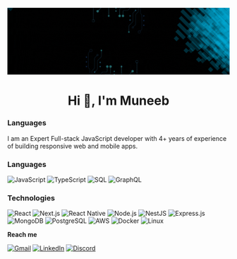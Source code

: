 ![](/muneeb-banner.gif)

<h1 align="center">Hi 👋, I'm Muneeb</h1>

### Languages
I am an Expert Full-stack JavaScript developer with 4+ years of experience of building responsive web and mobile apps.

### Languages

![JavaScript](https://img.shields.io/badge/-JavaScript-000?&logo=JavaScript)
![TypeScript](https://img.shields.io/badge/-TypeScript-000?&logo=TypeScript)
![SQL](https://img.shields.io/badge/-SQL-000?&logo=MySQL)
![GraphQL](https://img.shields.io/badge/-GraphQL-000?&logo=graphql&logoColor=E10098)

### Technologies

![React](https://img.shields.io/badge/-React-000?&logo=React)
![Next.js](https://img.shields.io/badge/-Next.js-000?&logo=next.js)
![React Native](https://img.shields.io/badge/-React%20Native-000?&logo=react)
![Node.js](https://img.shields.io/badge/-Node.js-000?&logo=node.js)
![NestJS](https://img.shields.io/badge/-NestJS-000?&logo=nestjs)
![Express.js](https://img.shields.io/badge/-Express.js-000?&logo=express)
![MongoDB](https://img.shields.io/badge/MongoDB-000?&logo=mongodb&logoColor=234ea94b)
![PostgreSQL](https://img.shields.io/badge/-PostgreSQL-000?&logo=postgresql&logoColor=23316192)
![AWS](https://img.shields.io/badge/-AWS-000?&logo=Amazon-AWS&logoColor=F90)
![Docker](https://img.shields.io/badge/-Docker-000?&logo=Docker)
![Linux](https://img.shields.io/badge/-Linux-000?&logo=Linux)

**Reach me**

<a href="mailto:iamabdulmuneeb@gmail.com"><img alt=" Gmail" src="https://img.shields.io/badge/Gmail-D14836?style=for-the-badge&logo=gmail&logoColor=white&style=flat-square" /></a>
<a href="https://www.linkedin.com/in/iamabdulmuneeb/" target="_blank"><img src="https://img.shields.io/badge/LinkedIn-%230077B5.svg?&style=for-the-badge&style=flat-square&logo=linkedin&logoColor=white" alt="LinkedIn"></a>
<a href="https://discord.com/users/abdulmuneebshah"><img alt=" Discord" src="https://img.shields.io/badge/Discord-%231877F2.svg?&style=for-the-badge&style=flat-square&logo=discord&logoColor=white" /></a>


